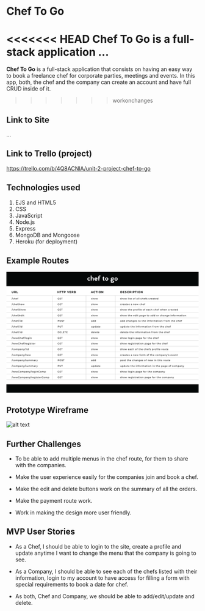 # Chef To Go

<<<<<<< HEAD
**Chef To Go** is a full-stack application ...
=======
**Chef To Go** is a full-stack application that consists on having an easy way to book a freelance chef for corporate parties, meetings and events. In this app, both, the chef and the company can create an account and have full CRUD inside of it.
>>>>>>> workonchanges


## Link to Site
...



## Link to Trello (project)
https://trello.com/b/4Q8ACNlA/unit-2-project-chef-to-go



## Technologies used
1. EJS and HTML5
2. CSS
3. JavaScript
4. Node.js
5. Express
6. MongoDB and Mongoose
7. Heroku (for deployment)



## Example Routes
![alt text](img/routes-01.png)



## Prototype Wireframe
![alt text](img/wireframe.png)



## Further Challenges
- To be able to add multiple menus in the chef route, for them to share with the companies.

- Make the user experience easily for the companies join and book a chef.
- Make the edit and delete buttons work on the summary of all the orders.
- Make the payment route work.
- Work in making the design more user friendly.



## MVP User Stories
* As a Chef, I should be able to login to the site, create a profile and update anytime I want to change the menu that the company is going to see.

* As a Company, I should be able to see each of the chefs listed with their information, login to my account to have access for filling a form with special requirements to book a date for chef.

* As both, Chef and Company, we should be able to add/edit/update and delete.
